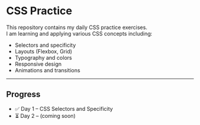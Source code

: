 # CSS Practice

This repository contains my daily CSS practice exercises.  
I am learning and applying various CSS concepts including:

- Selectors and specificity
- Layouts (Flexbox, Grid)
- Typography and colors
- Responsive design
- Animations and transitions

---

## Progress

- ✅ Day 1 – CSS Selectors and Specificity
- ⏳ Day 2 – (coming soon)